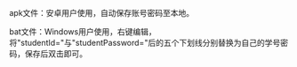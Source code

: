 apk文件：安卓用户使用，自动保存账号密码至本地。

bat文件：Windows用户使用，右键编辑，将"studentId="与"studentPassword="后的五个下划线分别替换为自己的学号密码，保存后双击即可。